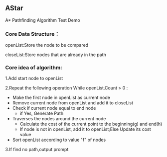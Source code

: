 ## AStar
A* Pathfinding Algorithm Test Demo

### Core Data Structure：
openList:Store the node to be compared

closeList:Store nodes that are already in the path

### Core idea of algorithm:
1.Add start node to openList

2.Repeat the following operation While openList.Count > 0 :
+ Make the first node in openList as current node
+ Remove current node from openList and add it to closeList
+ Check if current node equal to end node
   + if Yes, Generate Path
+ Traverses the nodes around the current node
   + Calculate the cost of the current point to the beginning(g) and end(h)
   + If node is not in openList, add it to openList;Else Update its cost value
+ Sort openList according to value "f" of nodes

3.If find no path,output prompt

